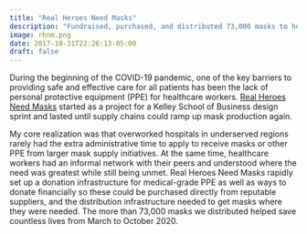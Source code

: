 ```yaml
---
title: "Real Heroes Need Masks"
description: "Fundraised, purchased, and distributed 73,000 masks to healthcare workers in underserved communities from March to October 2020 "
image: rhnm.png
date: 2017-10-31T22:26:13-05:00
draft: false
---
```

During the beginning of the COVID-19 pandemic, one of the key barriers to providing safe and effective care for all patients has been the lack of personal protective equipment (PPE) for healthcare workers. [Real Heroes Need Masks](https://www.realheroesneedmasks.com/) started as a project for a Kelley School of Business design sprint and lasted until supply chains could ramp up mask production again.

My core realization was that overworked hospitals in underserved regions rarely had the extra administrative time to apply to receive masks or other PPE from larger mask supply initiatives. At the same time, healthcare workers had an informal network with their peers and understood where the need was greatest while still being unmet. Real Heroes Need Masks rapidly set up a donation infrastructure for medical-grade PPE as well as ways to donate financially so these could be purchased directly from reputable suppliers, and the distribution infrastructure needed to get masks where they were needed. The more than 73,000 masks we distributed helped save countless lives from March to October 2020.